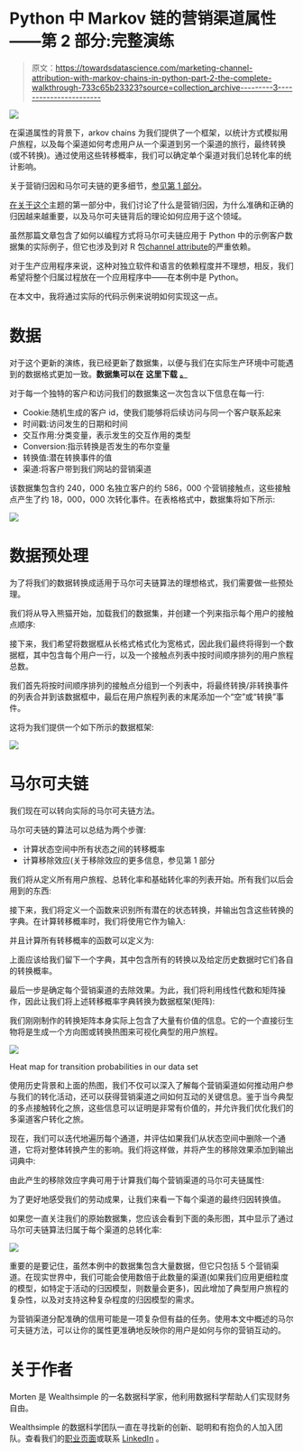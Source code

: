 # Python 中 Markov 链的营销渠道属性——第 2 部分:完整演练

> 原文：<https://towardsdatascience.com/marketing-channel-attribution-with-markov-chains-in-python-part-2-the-complete-walkthrough-733c65b23323?source=collection_archive---------3----------------------->

![](img/a4b5f4f2a0b3e0d0c9665ead26ef5fab.png)

在渠道属性的背景下，arkov chains 为我们提供了一个框架，以统计方式模拟用户旅程，以及每个渠道如何考虑用户从一个渠道到另一个渠道的旅行，最终转换(或不转换)。通过使用这些转移概率，我们可以确定单个渠道对我们总转化率的统计影响。

关于营销归因和马尔可夫链的更多细节，[参见第 1 部分](https://medium.com/@mortenhegewald/marketing-channel-attribution-using-markov-chains-101-in-python-78fb181ebf1e)。

[在关于这个](https://medium.com/@mortenhegewald/marketing-channel-attribution-using-markov-chains-101-in-python-78fb181ebf1e)主题的第一部分中，我们讨论了什么是营销归因，为什么准确和正确的归因越来越重要，以及马尔可夫链背后的理论如何应用于这个领域。

虽然那篇文章包含了如何以编程方式将马尔可夫链应用于 Python 中的示例客户数据集的实际例子，但它也涉及到对 R 包[channel attribute](https://cran.r-project.org/web/packages/ChannelAttribution/index.html)的严重依赖。

对于生产应用程序来说，这种对独立软件和语言的依赖程度并不理想，相反，我们希望将整个归属过程放在一个应用程序中——在本例中是 Python。

在本文中，我将通过实际的代码示例来说明如何实现这一点。

# 数据

对于这个更新的演练，我已经更新了数据集，以便与我们在实际生产环境中可能遇到的数据格式更加一致。**数据集可以在** **这里下载** [**。**](https://www.dropbox.com/sh/m5d8u7inolw32xu/AADuHNcGToa7ajTcF_JjEkcca?dl=0)

对于每一个独特的客户和访问我们的数据集这一次包含以下信息在每一行:

*   Cookie:随机生成的客户 id，使我们能够将后续访问与同一个客户联系起来
*   时间戳:访问发生的日期和时间
*   交互作用:分类变量，表示发生的交互作用的类型
*   Conversion:指示转换是否发生的布尔变量
*   转换值:潜在转换事件的值
*   渠道:将客户带到我们网站的营销渠道

该数据集包含约 240，000 名独立客户的约 586，000 个营销接触点，这些接触点产生了约 18，000，000 次转化事件。在表格格式中，数据集将如下所示:

![](img/077da9c3b44d5691fdbeb47538b8b0b8.png)

# 数据预处理

为了将我们的数据转换成适用于马尔可夫链算法的理想格式，我们需要做一些预处理。

我们将从导入熊猫开始，加载我们的数据集，并创建一个列来指示每个用户的接触点顺序:

接下来，我们希望将数据框从长格式格式化为宽格式，因此我们最终将得到一个数据框，其中包含每个用户一行，以及一个接触点列表中按时间顺序排列的用户旅程总数。

我们首先将按时间顺序排列的接触点分组到一个列表中，将最终转换/非转换事件的列表合并到该数据框中，最后在用户旅程列表的末尾添加一个“空”或“转换”事件。

这将为我们提供一个如下所示的数据框架:

![](img/00448a36f21e6de929e07f3c742ff314.png)

# 马尔可夫链

我们现在可以转向实际的马尔可夫链方法。

马尔可夫链的算法可以总结为两个步骤:

*   计算状态空间中所有状态之间的转移概率
*   计算移除效应(关于移除效应的更多信息，参见第 1 部分

我们将从定义所有用户旅程、总转化率和基础转化率的列表开始。所有我们以后会用到的东西:

接下来，我们将定义一个函数来识别所有潜在的状态转换，并输出包含这些转换的字典。在计算转移概率时，我们将使用它作为输入:

并且计算所有转移概率的函数可以定义为:

上面应该给我们留下一个字典，其中包含所有的转换以及给定历史数据时它们各自的转换概率。

最后一步是确定每个营销渠道的去除效果。为此，我们将利用线性代数和矩阵操作，因此让我们将上述转移概率字典转换为数据框架(矩阵):

我们刚刚制作的转换矩阵本身实际上包含了大量有价值的信息。它的一个直接衍生物将是生成一个方向图或转换热图来可视化典型的用户旅程。

![](img/70f85b397fa90c3c22aa43f8934ad5d1.png)

Heat map for transition probabilities in our data set

使用历史背景和上面的热图，我们不仅可以深入了解每个营销渠道如何推动用户参与我们的转化活动，还可以获得营销渠道之间如何互动的关键信息。鉴于当今典型的多点接触转化之旅，这些信息可以证明是非常有价值的，并允许我们优化我们的多渠道客户转化之旅。

现在，我们可以迭代地遍历每个通道，并评估如果我们从状态空间中删除一个通道，它将对整体转换产生的影响。我们将这样做，并将产生的移除效果添加到输出词典中:

由此产生的移除效应字典可用于计算我们每个营销渠道的马尔可夫链属性:

为了更好地感受我们的劳动成果，让我们来看一下每个渠道的最终归因转换值。

如果您一直关注我们的原始数据集，您应该会看到下面的条形图，其中显示了通过马尔可夫链算法归属于每个渠道的总转化率:

![](img/9e53091b96d265a1f239ff47da197d4b.png)

重要的是要记住，虽然本例中的数据集包含大量数据，但它只包括 5 个营销渠道。在现实世界中，我们可能会使用数倍于此数量的渠道(如果我们应用更细粒度的模型，如特定于活动的归因模型，则数量会更多)，因此增加了典型用户旅程的复杂性，以及对支持这种复杂程度的归因模型的需求。

为营销渠道分配准确的信用可能是一项复杂但有益的任务。使用本文中概述的马尔可夫链方法，可以让你的属性更准确地反映你的用户是如何与你的营销互动的。

# 关于作者

Morten 是 Wealthsimple 的一名数据科学家，他利用数据科学帮助人们实现财务自由。

Wealthsimple 的数据科学团队一直在寻找新的创新、聪明和有抱负的人加入团队。查看我们的[职业页面](https://jobs.lever.co/wealthsimple?lever-via=7EOzZyGd_7)或联系 [LinkedIn](https://www.linkedin.com/in/morten-hegewald/) 。